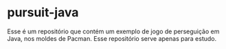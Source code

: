 # pursuit-java
Esse é um repositório que contém um exemplo de jogo de perseguição em Java, nos moldes de Pacman. Esse repositório serve apenas para estudo.
